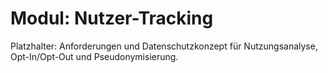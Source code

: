 # Modul: Nutzer-Tracking

Platzhalter: Anforderungen und Datenschutzkonzept für Nutzungsanalyse, Opt-In/Opt-Out und Pseudonymisierung.
